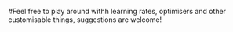 #Feel free to play around withh learning rates, optimisers and other customisable things, suggestions are welcome! 
